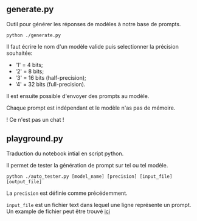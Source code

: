 ## generate.py

Outil pour générer les réponses de modèles à notre base de prompts.

`python ./generate.py`

Il faut écrire le nom d'un modèle valide
puis selectionner la précision souhaitée:
- '1' = 4 bits;
- '2' = 8 bits;
- '3' = 16 bits (half-precision);
- '4' = 32 bits (full-precision).

Il est ensuite possible d'envoyer des prompts au modèle.

Chaque prompt est indépendant et le modèle n'as pas de mémoire.

\! Ce n'est pas un chat \!

## playground.py

Traduction du notebook intial en script python.

Il permet de tester la génération de prompt sur tel ou tel modèle.

`python ./auto_tester.py [model_name] [precision] [input_file] [output_file]`

La `precision` est définie comme précédemment.

`input_file` est un fichier text dans lequel une ligne représente un prompt. Un example de fichier peut être trouvé [ici](./prompt.txt)